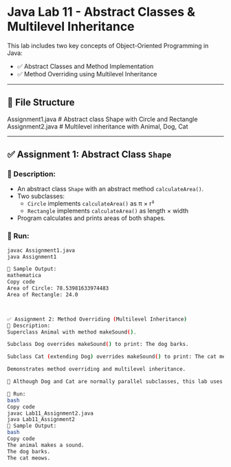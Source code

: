 # Java Lab 11 - Abstract Classes & Multilevel Inheritance

This lab includes two key concepts of Object-Oriented Programming in Java:

- ✅ Abstract Classes and Method Implementation
- ✅ Method Overriding using Multilevel Inheritance

---

## 📂 File Structure

Assignment1.java # Abstract class Shape with Circle and Rectangle
Assignment2.java # Multilevel inheritance with Animal, Dog, Cat



---

## ✅ Assignment 1: Abstract Class `Shape`

### 🔹 Description:
- An abstract class `Shape` with an abstract method `calculateArea()`.
- Two subclasses:
  - `Circle` implements `calculateArea()` as π × r²
  - `Rectangle` implements `calculateArea()` as length × width
- Program calculates and prints areas of both shapes.

### 🏃 Run:
```bash
javac Assignment1.java
java Assignment1

🧾 Sample Output:
mathematica
Copy code
Area of Circle: 78.53981633974483
Area of Rectangle: 24.0



✅ Assignment 2: Method Overriding (Multilevel Inheritance)
🔹 Description:
Superclass Animal with method makeSound().

Subclass Dog overrides makeSound() to print: The dog barks.

Subclass Cat (extending Dog) overrides makeSound() to print: The cat meows.

Demonstrates method overriding and multilevel inheritance.

🔁 Although Dog and Cat are normally parallel subclasses, this lab uses multilevel inheritance as per instructions.

🏃 Run:
bash
Copy code
javac Lab11_Assignment2.java
java Lab11_Assignment2
🧾 Sample Output:
bash
Copy code
The animal makes a sound.
The dog barks.
The cat meows.

